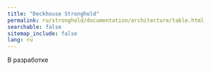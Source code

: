 ```yaml
---
title: "Deckhouse Stronghold"
permalink: ru/stronghold/documentation/architecture/table.html
searchable: false
sitemap_include: false
lang: ru
---
```


В разработке

